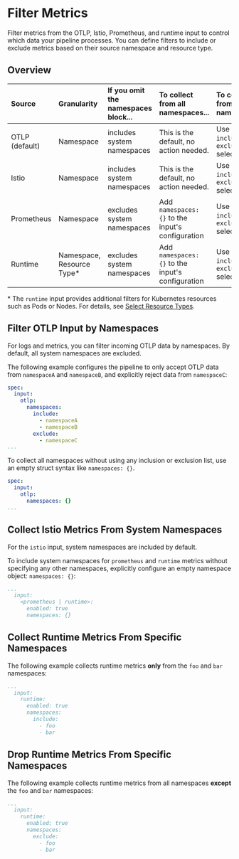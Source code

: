 # Filter Metrics

Filter metrics from the OTLP, Istio, Prometheus, and runtime input to control which data your pipeline processes. You can define filters to include or exclude metrics based on their source namespace and resource type.

## Overview

| Source      | Granularity                               | If you omit the namespaces block... | To collect from **all** namespaces... | To collect from specific namespaces... |
| :---------- | :---------------------------------------- | :---------------------------------- | :------------------------------------ | :------------------------------------- |
| OTLP (default) | Namespace                                 | includes system namespaces          | This is the default, no action needed. | Use the `include` or `exclude` selector |
| Istio       | Namespace                                 | includes system namespaces          | This is the default, no action needed. | Use the `include` or `exclude` selector |
| Prometheus  | Namespace                                 | excludes system namespaces          | Add `namespaces: {}` to the input's configuration | Use the `include` or `exclude` selector |
| Runtime     | Namespace, Resource Type\*                | excludes system namespaces          | Add `namespaces: {}` to the input's configuration | Use the `include` or `exclude` selector |

\* The `runtime` input provides additional filters for Kubernetes resources such as Pods or Nodes. For details, see [Select Resource Types](../collecting-metrics/runtime-input.md#select-resource-types).

## Filter OTLP Input by Namespaces

For logs and metrics, you can filter incoming OTLP data by namespaces. By default, all system namespaces are excluded.

The following example configures the pipeline to only accept OTLP data from `namespaceA` and `namespaceB`, and explicitly reject data from `namespaceC`:

```yaml
spec:
  input:
    otlp:
      namespaces:
        include:
          - namespaceA
          - namespaceB
        exclude:
          - namespaceC
...
```

To collect all namespaces without using any inclusion or exclusion list, use an empty struct syntax like `namespaces: {}`.

```yaml
spec:
  input:
    otlp:
      namespaces: {}
...
```

## Collect Istio Metrics From System Namespaces

For the `istio` input, system namespaces are included by default.

To include system namespaces for `prometheus` and `runtime` metrics without specifying any other namespaces, explicitly configure an empty namespace object: `namespaces: {}`:

```yaml
...
  input:
    <prometheus | runtime>:
      enabled: true
      namespaces: {}
```

## Collect Runtime Metrics From Specific Namespaces

The following example collects runtime metrics **only** from the `foo` and `bar` namespaces:

```yaml
...
  input:
    runtime:
      enabled: true
      namespaces:
        include:
          - foo
          - bar
```

## Drop Runtime Metrics From Specific Namespaces

The following example collects runtime metrics from all namespaces **except** the `foo` and `bar` namespaces:

```yaml
...
  input:
    runtime:
      enabled: true
      namespaces:
        exclude:
          - foo
          - bar
```
